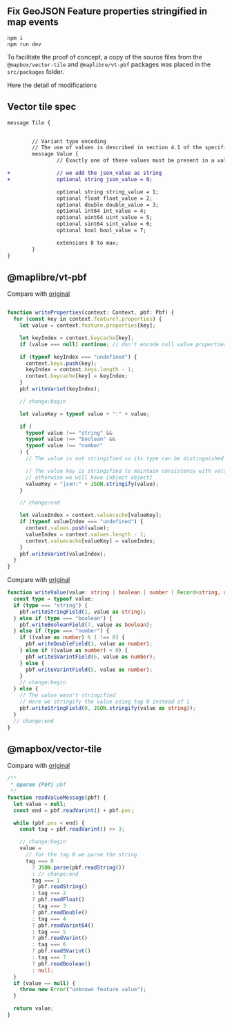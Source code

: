 ## Fix GeoJSON Feature properties stringified in map events

```console
npm i
npm run dev
```

To facilitate the proof of concept, a copy of the source files from the `@mapbox/vector-tile` and `@maplibre/vt-pbf` packages was placed in the `src/packages` folder.

Here the detail of modifications

## Vector tile spec

```diff
message Tile {


        // Variant type encoding
        // The use of values is described in section 4.1 of the specification
        message Value {
                // Exactly one of these values must be present in a valid message

+               // we add the json_value as string
+               optional string json_value = 0;

                optional string string_value = 1;
                optional float float_value = 2;
                optional double double_value = 3;
                optional int64 int_value = 4;
                optional uint64 uint_value = 5;
                optional sint64 sint_value = 6;
                optional bool bool_value = 7;

                extensions 8 to max;
        }
}
```

## @maplibre/vt-pbf

Compare with [original](https://github.com/maplibre/vt-pbf/blob/main/index.ts#L109-L112)

```ts

function writeProperties(context: Context, pbf: Pbf) {
  for (const key in context.feature?.properties) {
    let value = context.feature.properties[key];

    let keyIndex = context.keycache[key];
    if (value === null) continue; // don't encode null value properties

    if (typeof keyIndex === "undefined") {
      context.keys.push(key);
      keyIndex = context.keys.length - 1;
      context.keycache[key] = keyIndex;
    }
    pbf.writeVarint(keyIndex);

    // change:begin

    let valueKey = typeof value + ":" + value;

    if (
      typeof value !== "string" &&
      typeof value !== "boolean" &&
      typeof value !== "number"
    ) {
      // The value is not stringified so its type can be distinguished during encoding

      // The value key is stringified to maintain consistency with valueIndex 
      // otherwise we will have [object object]
      valueKey = "json:" + JSON.stringify(value);
    }

    // change:end

    let valueIndex = context.valuecache[valueKey];
    if (typeof valueIndex === "undefined") {
      context.values.push(value);
      valueIndex = context.values.length - 1;
      context.valuecache[valueKey] = valueIndex;
    }
    pbf.writeVarint(valueIndex);
  }
}
```

Compare with [original](https://github.com/maplibre/vt-pbf/blob/main/index.ts#L162-L177)
```ts
function writeValue(value: string | boolean | number | Record<string, unknown>, pbf: Pbf) {
  const type = typeof value;
  if (type === "string") {
    pbf.writeStringField(1, value as string);
  } else if (type === "boolean") {
    pbf.writeBooleanField(7, value as boolean);
  } else if (type === "number") {
    if ((value as number) % 1 !== 0) {
      pbf.writeDoubleField(3, value as number);
    } else if ((value as number) < 0) {
      pbf.writeSVarintField(6, value as number);
    } else {
      pbf.writeVarintField(5, value as number);
    }
    // change:begin
  } else {
    // The value wasn't stringified
    // Here we stringify the value using tag 0 instead of 1
    pbf.writeStringField(0, JSON.stringify(value as string));
  }
  // change:end
}
```


## @mapbox/vector-tile

Compare with [original](https://github.com/mapbox/vector-tile-js/blob/main/index.js#L352-L358)

```ts
/**
 * @param {Pbf} pbf
 */
function readValueMessage(pbf) {
  let value = null;
  const end = pbf.readVarint() + pbf.pos;

  while (pbf.pos < end) {
    const tag = pbf.readVarint() >> 3;

    // change:begin
    value =
      // for the tag 0 we parse the string
      tag === 0
        ? JSON.parse(pbf.readString())
        : // change:end
        tag === 1
        ? pbf.readString()
        : tag === 2
        ? pbf.readFloat()
        : tag === 3
        ? pbf.readDouble()
        : tag === 4
        ? pbf.readVarint64()
        : tag === 5
        ? pbf.readVarint()
        : tag === 6
        ? pbf.readSVarint()
        : tag === 7
        ? pbf.readBoolean()
        : null;
  }
  if (value == null) {
    throw new Error("unknown feature value");
  }

  return value;
}
```